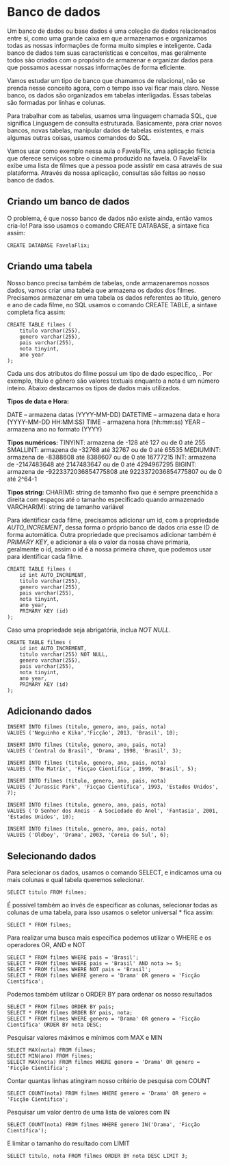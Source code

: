 # Banco de dados

Um banco de dados ou base dados é uma coleção de dados relacionados entre si, como uma grande caixa em que armazenamos e organizamos todas as nossas informações de forma muito simples e inteligente. Cada banco de dados tem suas características e conceitos, mas geralmente todos são criados com o propósito de armazenar e organizar dados para que possamos acessar nossas informações de forma eficiente.

Vamos estudar um tipo de banco que chamamos de relacional, não se prenda nesse conceito agora, com o tempo isso vai ficar mais claro. Nesse banco, os dados são organizados em tabelas interligadas. Essas tabelas são formadas por linhas e colunas. 

Para trabalhar com as tabelas, usamos uma linguagem chamada SQL, que significa Linguagem de consulta estruturada. Basicamente, para criar novos bancos, novas tabelas, manipular dados de tabelas existentes, e mais algumas outras coisas, usamos comandos do SQL.

Vamos usar como exemplo nessa aula o FavelaFlix, uma aplicação fictícia que oferece serviços sobre o cinema produzido na favela. O FavelaFlix exibe uma lista de filmes que a pessoa pode assistir em casa através de sua plataforma. Através da nossa aplicação, consultas são feitas ao nosso banco de dados.

## Criando um banco de dados

O problema, é que nosso banco de dados não existe ainda, então vamos cria-lo! Para isso usamos o comando CREATE DATABASE, a sintaxe fica assim:

```
CREATE DATABASE FavelaFlix; 
```

## Criando uma tabela

Nosso banco precisa também de tabelas, onde armazenaremos nossos dados, vamos criar uma tabela que armazena os dados dos filmes. Precisamos armazenar em uma tabela os dados referentes ao titulo, genero e ano de cada filme, no SQL usamos o comando CREATE TABLE, a sintaxe completa fica assim:
```
CREATE TABLE filmes (
    titulo varchar(255),
    genero varchar(255),
    pais varchar(255),
    nota tinyint,
    ano year
); 
```
Cada uns dos atributos do filme possui um tipo de dado específico, . Por exemplo, título e gênero são valores textuais enquanto a nota é um número inteiro. Abaixo destacamos os tipos de dados mais utilizados.

**Tipos de data e Hora:**

DATE – armazena datas (YYYY-MM-DD)
DATETIME – armazena data e hora (YYYY-MM-DD HH:MM:SS)
TIME – armazena hora (hh:mm:ss)
YEAR – armazena ano no formato (YYYY)

**Tipos numéricos:**
TINYINT: armazena de -128 até 127 ou de 0 até 255
SMALLINT: armazena de -32768 até 32767 ou de 0 até 65535
MEDIUMINT: armazena de -8388608 até 8388607 ou de 0 até 16777215
INT: armazena de -2147483648 até 2147483647 ou de 0 até 4294967295
BIGINT: armazena de -9223372036854775808 até 9223372036854775807 ou de 0 até 2^64-1

**Tipos string:**
CHAR(M): string de tamanho fixo que é sempre preenchida a direita com espaços até o tamanho especificado quando armazenado
VARCHAR(M): string de tamanho variável

Para identificar cada filme, precisamos adicionar um id, com a propriedade *AUTO_INCREMENT*, dessa forma o próprio banco de dados cria esse ID de forma automática. Outra propriedade que precisamos adicionar também é *PRIMARY KEY*, e adicionar a ela o valor da nossa chave primaria, geralmente o id, assim o id é a nossa primeira chave, que podemos usar para identificar cada filme.
```
CREATE TABLE filmes (
    id int AUTO_INCREMENT,
    titulo varchar(255),
    genero varchar(255),
    pais varchar(255),
    nota tinyint,
    ano year,
    PRIMARY KEY (id)
); 
```

Caso uma propriedade seja abrigatória, inclua *NOT NULL*.
```
CREATE TABLE filmes (
    id int AUTO_INCREMENT,
    titulo varchar(255) NOT NULL,
    genero varchar(255),
    pais varchar(255),
    nota tinyint,
    ano year,
    PRIMARY KEY (id)
); 
```

## Adicionando dados
```
INSERT INTO filmes (titulo, genero, ano, pais, nota)
VALUES ('Neguinho e Kika','Ficção', 2013, 'Brasil', 10);

INSERT INTO filmes (titulo, genero, ano, pais, nota)
VALUES ('Central do Brasil', 'Drama', 1998, 'Brasil', 3);

INSERT INTO filmes (titulo, genero, ano, pais, nota)
VALUES ('The Matrix', 'Ficçao Cientifica', 1999, 'Brasil', 5);

INSERT INTO filmes (titulo, genero, ano, pais, nota)
VALUES ('Jurassic Park', 'Ficçao Cientifica', 1993, 'Estados Unidos', 7);

INSERT INTO filmes (titulo, genero, ano, pais, nota)
VALUES ('O Senhor dos Aneis - A Sociedade do Anel', 'Fantasia', 2001, 'Estados Unidos', 10);

INSERT INTO filmes (titulo, genero, ano, pais, nota)
VALUES ('Oldboy', 'Drama', 2003, 'Coreia do Sul', 6);
```

## Selecionando dados

Para selecionar os dados, usamos o comando SELECT, e indicamos uma ou mais colunas e qual tabela queremos selecionar.
```
SELECT titulo FROM filmes;
```

É possível também ao invés de especificar as colunas, selecionar todas as colunas de uma tabela, para isso usamos o seletor universal * fica assim:
```
SELECT * FROM filmes;
```

Para realizar uma busca mais específica podemos utilizar o WHERE e os operadores OR, AND e NOT
```
SELECT * FROM filmes WHERE pais = 'Brasil';
SELECT * FROM filmes WHERE pais = 'Brasil' AND nota >= 5;
SELECT * FROM filmes WHERE NOT pais = 'Brasil';
SELECT * FROM filmes WHERE genero = 'Drama' OR genero = 'Ficção Científica';
```

Podemos também utilizar o ORDER BY para ordenar os nosso resultados
```
SELECT * FROM filmes ORDER BY pais;
SELECT * FROM filmes ORDER BY pais, nota;
SELECT * FROM filmes WHERE genero = 'Drama' OR genero = 'Ficção Científica' ORDER BY nota DESC;
```

Pesquisar valores máximos e mínimos com MAX e MIN
```
SELECT MAX(nota) FROM filmes;
SELECT MIN(ano) FROM filmes;
SELECT MAX(nota) FROM filmes WHERE genero = 'Drama' OR genero = 'Ficção Científica';
```

Contar quantas linhas atingiram nosso critério de pesquisa com COUNT
```
SELECT COUNT(nota) FROM filmes WHERE genero = 'Drama' OR genero = 'Ficção Científica';
```

Pesquisar um valor dentro de uma lista de valores com IN
```
SELECT COUNT(nota) FROM filmes WHERE genero IN('Drama', 'Ficção Científica');
```

E limitar o tamanho do resultado com LIMIT
```
SELECT titulo, nota FROM filmes ORDER BY nota DESC LIMIT 3;
```
